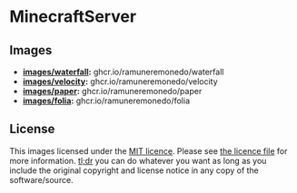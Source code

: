 # MinecraftServer

## Images
- **[images/waterfall](images/waterfall):** ghcr.io/ramuneremonedo/waterfall
- **[images/velocity](images/velocity):** ghcr.io/ramuneremonedo/velocity
- **[images/paper](images/paper):** ghcr.io/ramuneremonedo/paper
- **[images/folia](images/folia):** ghcr.io/ramuneremonedo/folia


## License
This images licensed under the [MIT licence](https://opensource.org/licenses/MIT). Please see [the licence file](LICENSE) for more information. [tl;dr](https://tldrlegal.com/license/mit-license) you can do whatever you want as long as you include the original copyright and license notice in any copy of the software/source.
